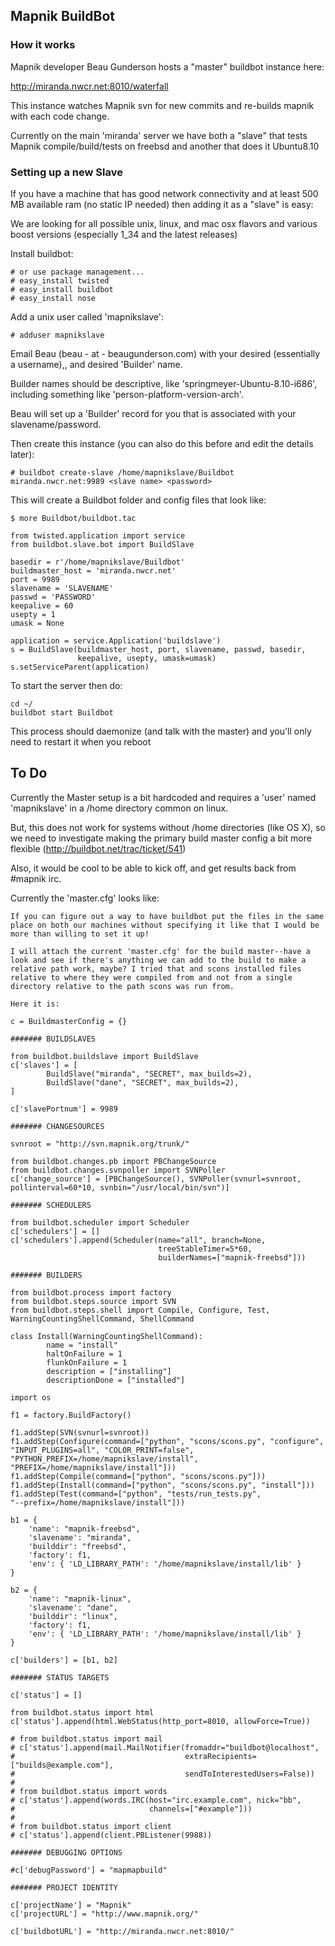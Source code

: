 <!-- Name: BuildBot -->
<!-- Version: 9 -->
<!-- Last-Modified: 2009/10/18 14:54:16 -->
<!-- Author: springmeyer -->
## Mapnik BuildBot

### How it works

Mapnik developer Beau Gunderson hosts a "master" buildbot instance here:

http://miranda.nwcr.net:8010/waterfall

This instance watches Mapnik svn for new commits and re-builds mapnik with each code change.

Currently on the main 'miranda' server we have both a "slave" that tests Mapnik compile/build/tests on freebsd and another that does it Ubuntu8.10

### Setting up a new Slave

If you have a machine that has good network connectivity and at least 500 MB available ram (no static IP needed) then adding it as a "slave" is easy:

We are looking for all possible unix, linux, and mac osx flavors and various boost versions (especially 1_34 and the latest releases)

Install buildbot:


    # or use package management...
    # easy_install twisted
    # easy_install buildbot
    # easy_install nose

Add a unix user called 'mapnikslave':

    # adduser mapnikslave

Email Beau (beau - at - beaugunderson.com) with your desired <slave name> (essentially a username),<password>, and desired 'Builder' name.

Builder names should be descriptive, like 'springmeyer-Ubuntu-8.10-i686', including something like 'person-platform-version-arch'.

Beau will set up a 'Builder' record for you that is associated with your slavename/password.

Then create this instance (you can also do this before and edit the details later):

    # buildbot create-slave /home/mapnikslave/Buildbot miranda.nwcr.net:9989 <slave name> <password>

This will create a Buildbot folder and config files that look like:


    $ more Buildbot/buildbot.tac 
    
    from twisted.application import service
    from buildbot.slave.bot import BuildSlave
    
    basedir = r'/home/mapnikslave/Buildbot'
    buildmaster_host = 'miranda.nwcr.net'
    port = 9989
    slavename = 'SLAVENAME'
    passwd = 'PASSWORD'
    keepalive = 60
    usepty = 1
    umask = None
    
    application = service.Application('buildslave')
    s = BuildSlave(buildmaster_host, port, slavename, passwd, basedir,
                   keepalive, usepty, umask=umask)
    s.setServiceParent(application)

To start the server then do:


    cd ~/
    buildbot start Buildbot

This process should daemonize (and talk with the master) and you'll only need to restart it when you reboot

## To Do

Currently the Master setup is a bit hardcoded and requires a 'user' named 'mapnikslave' in a /home directory common on linux.

But, this does not work for systems without /home directories (like OS X), so we need to investigate making the primary build master config a bit more flexible (http://buildbot.net/trac/ticket/541)

Also, it would be cool to be able to kick off, and get results back from #mapnik irc.

Currently the 'master.cfg'  looks like:


    If you can figure out a way to have buildbot put the files in the same
    place on both our machines without specifying it like that I would be
    more than willing to set it up!
    
    I will attach the current 'master.cfg' for the build master--have a
    look and see if there's anything we can add to the build to make a
    relative path work, maybe? I tried that and scons installed files
    relative to where they were compiled from and not from a single
    directory relative to the path scons was run from.
    
    Here it is:
    
    c = BuildmasterConfig = {}
    
    ####### BUILDSLAVES
    
    from buildbot.buildslave import BuildSlave
    c['slaves'] = [
            BuildSlave("miranda", "SECRET", max_builds=2),
            BuildSlave("dane", "SECRET", max_builds=2),
    ]
    
    c['slavePortnum'] = 9989
    
    ####### CHANGESOURCES
    
    svnroot = "http://svn.mapnik.org/trunk/"
    
    from buildbot.changes.pb import PBChangeSource
    from buildbot.changes.svnpoller import SVNPoller
    c['change_source'] = [PBChangeSource(), SVNPoller(svnurl=svnroot,
    pollinterval=60*10, svnbin="/usr/local/bin/svn")]
    
    ####### SCHEDULERS
    
    from buildbot.scheduler import Scheduler
    c['schedulers'] = []
    c['schedulers'].append(Scheduler(name="all", branch=None,
                                     treeStableTimer=5*60,
                                     builderNames=["mapnik-freebsd"]))
    
    ####### BUILDERS
    
    from buildbot.process import factory
    from buildbot.steps.source import SVN
    from buildbot.steps.shell import Compile, Configure, Test,
    WarningCountingShellCommand, ShellCommand
    
    class Install(WarningCountingShellCommand):
            name = "install"
            haltOnFailure = 1
            flunkOnFailure = 1
            description = ["installing"]
            descriptionDone = ["installed"]
    
    import os
    
    f1 = factory.BuildFactory()
    
    f1.addStep(SVN(svnurl=svnroot))
    f1.addStep(Configure(command=["python", "scons/scons.py", "configure",
    "INPUT_PLUGINS=all", "COLOR_PRINT=false",
    "PYTHON_PREFIX=/home/mapnikslave/install",
    "PREFIX=/home/mapnikslave/install"]))
    f1.addStep(Compile(command=["python", "scons/scons.py"]))
    f1.addStep(Install(command=["python", "scons/scons.py", "install"]))
    f1.addStep(Test(command=["python", "tests/run_tests.py",
    "--prefix=/home/mapnikslave/install"]))
    
    b1 = {
        'name': "mapnik-freebsd",
        'slavename': "miranda",
        'builddir': "freebsd",
        'factory': f1,
        'env': { 'LD_LIBRARY_PATH': '/home/mapnikslave/install/lib' }
    }
    
    b2 = {
        'name': "mapnik-linux",
        'slavename': "dane",
        'builddir': "linux",
        'factory': f1,
        'env': { 'LD_LIBRARY_PATH': '/home/mapnikslave/install/lib' }
    }
    
    c['builders'] = [b1, b2]
    
    ####### STATUS TARGETS
    
    c['status'] = []
    
    from buildbot.status import html
    c['status'].append(html.WebStatus(http_port=8010, allowForce=True))
    
    # from buildbot.status import mail
    # c['status'].append(mail.MailNotifier(fromaddr="buildbot@localhost",
    #                                      extraRecipients=["builds@example.com"],
    #                                      sendToInterestedUsers=False))
    #
    # from buildbot.status import words
    # c['status'].append(words.IRC(host="irc.example.com", nick="bb",
    #                              channels=["#example"]))
    #
    # from buildbot.status import client
    # c['status'].append(client.PBListener(9988))
    
    ####### DEBUGGING OPTIONS
    
    #c['debugPassword'] = "mapmapbuild"
    
    ####### PROJECT IDENTITY
    
    c['projectName'] = "Mapnik"
    c['projectURL'] = "http://www.mapnik.org/"
    
    c['buildbotURL'] = "http://miranda.nwcr.net:8010/"